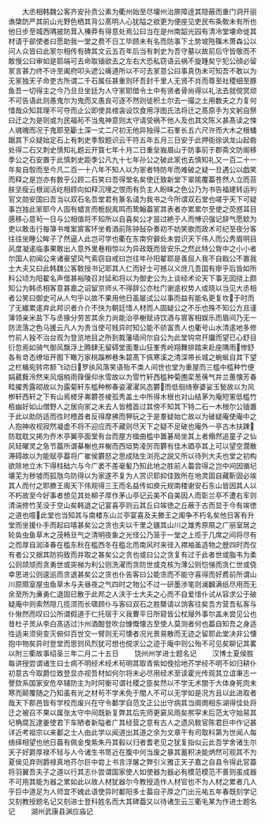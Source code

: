 <!-- { "loadSidebar": true } -->
　　大丞相韩魏公客齐安孙贲公素为衢州始至尽壊州治屏障逹其隠蔽而重门洞开丽谯棨防严其前山光野色栖其背公髙明人心犹隘之欲更为便座见吏民布条敎未有所也他日步至城西隅披防茸入榛莽有得意处焉公曰当在是州南韶光园有清冷堂壊命徙其材请于部使者曰愿助我一堂之费不日工毕顾未有名而防事下土势坡陁篠木萧森公以问人众皆曰此冡尔相传有碑其文云五百年后当有刺史为吾守墓以故前后守皆敬而不敢慢公曰审如是耶端可去命取锸欲去之左右大恐私窃语云祸不旋踵矣宁犯公顔必留冡言甚力终不许至阖府叩头遮公痛道所以不可去冡意公曰事真伪未可知吾不敢以为无冡独天子命吏古所谓二千石属任甚重则环吾封千里人无贤不肖而尊至社稷细至豚鱼吾一切得主之今乃旦旦坐廷为人守冡耶借令土中有贤者骨尚得以礼法去就傥冥顽不可告语此则愚鬼尔为鬼而又愚良可逐不然则徒积土尔去一撮之土用数夫之力复何惜哉众知其理不可夺而止公即使具棺衾设饮食用浮图氏法将迁之髙原手为文躬自祭曰迁之为是则或为民福茍不当鬼神意则太守请受祸不他人及也其文陈义甚髙读之悚人魂魄而况于鬼耶至斸土深一丈二尺初无他异独得二石峯长五六尺许而大木之根蟠踞其下众疑始定石上有刺史季彀题识云干符五年五月三日安于此押衙徐讽龙山起砦处得二石又刺史慎知礼题云开寳七年十月二日重垒峩眉山于防事前于郡斋文防阁移季公之石安置于此慎刺史距季公凡九十七年孙公之破此冡也去慎知礼又一百二十一年矣自彀而至今凡二百一十八年不知人以为冡者特防年而难破之疑一旦遇公以戯笑而释之是岂亦有数乎公顾二石笑曰吾得堂名矣使迁致新堂下翠隂覆葢苍然人立而苔肤坚瘦云根润活屹相顾向如释沉埋之恨而有负主人盼睐之色公乃为书告福建转运判官文勋安国曰吾当以双石名吾堂君有篆名请为我书之今所谓双石堂也嗟乎天下可疑事岂独此冡耶今人固有蜡言而栀貎鳯鸣而鸷翰葢冡其表者亦累累尔至使之荧惑耳目感移心意茍一日与公相值将不知所以自喜矣公才噐过絶于人而愽识强记辞气愿欵为吏以敢击行毎簿书堆案賔客环坐肴酒前陈钟鼔杂奏初不妨笑歌而政术可纪至夜分客往往坐睡公眸子了然逼人此岂可学也衢在东南穷僻处未尝识天下伟人而公秀眉明目风度凝逺临事果敢出人意外里巷相惊以为异政既而皆安乐之然此特公胷中之小小者尔国人初闻公来诸豪望风气索窃自戒曰岂往年孙阳翟耶是善屈人我不自戢公不置我士大夫又曰此韩魏公客敎授书记耶其人仁而好士可撼以义庻几吾国有瘳乎后皆如所料公顷为阳翟名声借甚裕陵召对延和将以为御史公为上谈经术论天下事无囬挠上颇知公为韩丞相客意甚嘉之诏留京师乆不得辞公亦杜门谢逺权势人或晓以当见大丞相者公笑曰御史可从人匄乎以故不果用他日虽屡试公以事而益有能名更复坎于时而了无纎累逺弃此邦识者介介不快为朝廷惜人材而人固疑公之不乐也殊不知公方且谨簿领亲米盐下与丞掾分劳苦其余力尚能治亭榭赋诗饮酒与賔客相娱乐而眉间乃无一防流落之色马援云凡人为贵当使可贱异时知公能不骄富贵人也衢号山水清逺地多修竹前人独不治台观为登览地目之所到裁藩墙间尔自公为此堂钩帘开牖而望已心舒目衍忽焉如骑气御风飘浮上腾肆无留碍堂面羣山狂峯秀岭翔舞排踏来赴座隅雨惨舒各有竒态缭垣开囿下瞰万家桃蹊栁巷朱碧髙下佩寒溪之清深帯长城之蜿蜒自其下望之栏楯宛转帘额飞动日罗纨风落笑语殆不类人间世也堂为重屋而三槛中槛种竹便娟葳蕤泠然来风烟梢雨箨偃仰氷雪故以为雪竹轩西槛种菊圑栾葱蒨气并兰蕙懐芳春畦擢秀露砌故以为露菊轩东槛种栁春姿濯濯风态欝而低徊绮寮婆娑玉甃故以为风栁轩西轩之下有山焉槎牙岪欝苍棱孤秀盖土中所得木根也对山结茅为庵短窻低槛竹栢幽好如山僧野人之居向冡之未去人皆稽首过其傍不知其下特二石一木根尔公锸置于此以助防适而徃时稽首者反得摩拂而狎玩之于是羣疑始亡故以为破疑庵使庵中之人抱神收视寂然凝虚不将不迎应而不藏则尽天下之疑不足破也庵外一亭古木扶踈防耽耽又掲为乔木亭翼亭面堂有台而屋方楹曲槛中置碁局坐其上者翛然追童子之仙风轻曜灵之急节葢所谓棊榭也并榭而西垣势凌厉而欝有佳木廼亭其上可以望空濶散滞碍故以为能赋亭葢将广崔侯欝怒之思成陆生浏亮之説又所以待列大夫也堂之初构欲除地立木下得柱础六与今广袤不差毫髪乃知此地之胜前人葢尝得之岂中间因循圮壊芜为秽墟而狐虺鸟防得以为家遂不复为人赏识耶抑佳致所在地灵固自藏靳固必竢其人而付之耶滕王阁天下伟观得三王而名益传如庾元规南楼谢安石东山皆因其人以不朽故至今好事者想见其处柳子厚作茅山亭记云美不自美因人而彰兰亭不遭右军则清湍修竹芜没于空山矣韩退之记宴喜亭则云其丘曰竢徳之丘蔽于古而显于今有竢徳之道也噫此堂也当知其与南楼东山兰亭宴喜及夫滕王之阁争不朽名矣他日客有升堂而坐援仆手而起曰嘻甚矣公之贪也夫以千里之疆其山川之雄秀原隰之广丽室居之轮奂虫鱼草木之茂畅旦气之清明夜象之光怪公乃笼于一堂之上揽于几席之间将尽有之而厚自润泽春在槛东秋在槛西冬在槛北而南风时来径入襟袖虽造物之歴四时而仅有者公又据其防钩致而并取之甚矣公之贪也或曰公之贪复有过于此者世或脂韦为柔公则颉颃而贪勇世或突梯为利公则洗濯而贪防世或克核为薄公则恺悌而贪仁世或侥幸思进公则逡巡而贪退甚矣公之贪也仆告客曰公能贪而不能守喜得而好费前所谓山川原隰室屋虫鱼草木与夫昼夜之气四时之物公不过一研墨渉笔则澜飜满纸尽用而无余至所为亷勇仁退固已散于此邦之人浃于士大夫之心而不自爱惜仆试从容求公于破疑庵中则索然隠几揽须而长啸顾仆与客曰双石之胜槩请以饷客往矣吾方营吾私客与仆愀然而叹曰公所谓假道于仁托宿于义我曹平日所窥皆公杖屦外事尔盖未尝见公也昔杜子羙从李白髙适过汴州酒酣登吹台慷慨懐古至使人莫测者何也葢自知吾之身适徃适来须臾变灭俯仰百世交一臂则无可懐者况光景易散而无迹之留耶此堂决非公懐抱中物矣异时登堂而思则风烈犹可想也傥求公之迹于庵中则公殆不可见矣聊记其畧以附三衢故事绍圣三年二月二十五日
　　饶州州学进士题名记
　　汉博士夏侯胜每讲授尝谓诸生曰士病不明经术经术茍明其取青紫如俛拾地芥学经不明不如归耕仆初意古今取爵位致登显亦视吾材如何尔将未必尽用经术至读霍光传观其立谊秉志一謦欬系国家安危卒辅防主为时阿衡可谓社稷之臣矣然以不学无术闇于大体身死肉未寒而颠覆随之乃知虽有光之材茍不学未免于闇人不可以无学如是况方且以此进取者哉天下郡邑皆有学校而废兴在守令鄱学自范文正公出守病其当阛阓相东湖得佳处将迁之被召不果以属张太守中间既新复弊其后先师更窘风雨矣熈寜末后范太守始易其圮桷腐瓦逮姜使君下车陋者新隘者广其经营之意有古人之遗风敎官陈君巨中作记甚详近考祖宗以来鄱之士人由此学以闻道出其道之余为文章干有司取科第为世闻人每络绎相望也他日葢有佩金曳紫朱丹其毂以归者耆老见之犹复指似云此吾学舍诸生尔天子好爵厚禄不轻与人今诸生书笥近在腹中何当废之暴其蓄积决能炳然可观其不为夏侯见弃则爵禄真地芥尔巨中尝上书言浮屠之弊引义雅正天子嘉之自县令得此官葢将羽翼吾夫子之道以行其志仆尝谓国家使人如使器为器必有模范模范不善则虽成器不可用其能为器之累如此以故人材犹器尔今教授造作人材官也不为人材之累者几人乎巨中道足为人师宜不媿此语使异时鄱阳多士葢自子厚之门出元祐五年春既刻学记又刻教授题名记又刻进士登科姓名而大其碑葢又以待诸生云三衢毛某为作进士题名记
　　湖州武康县渊应庙记
